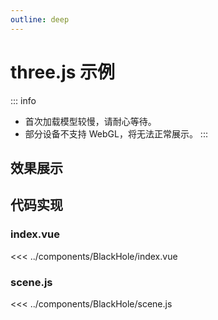 ```yaml
---
outline: deep
---
```


<script setup>
  import BlackHole from '../components/BlackHole/index.vue'
</script>

# three.js 示例

::: info

- 首次加载模型较慢，请耐心等待。
- 部分设备不支持 WebGL，将无法正常展示。
  :::

## 效果展示

<BlackHole />

## 代码实现

### index.vue

<<< ../components/BlackHole/index.vue

### scene.js

<<< ../components/BlackHole/scene.js
